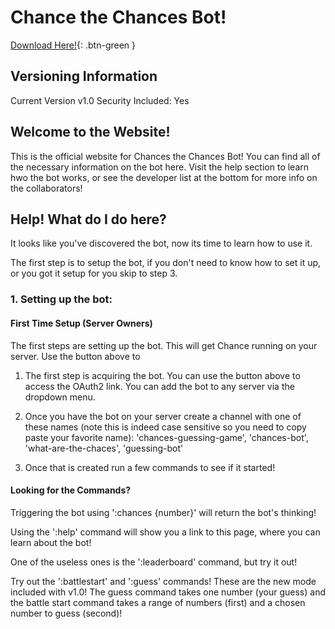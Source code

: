 # Chance the Chances Bot!

[Download Here!](https://discord.com/api/oauth2/authorize?client_id=892217333613993995&permissions=0&scope=bot){: .btn-green }

## Versioning Information

Current Version v1.0
Security Included: Yes

## Welcome to the Website!

This is the official website for Chances the Chances Bot! You can find all of the necessary information on the bot here. Visit the help section to learn hwo the bot works, or see the developer list at the bottom for more info on the collaborators!

## Help! What do I do here?

It looks like you've discovered the bot, now its time to learn how to use it.

The first step is to setup the bot, if you don't need to know how to set it up, or you got it setup for you skip to step 3.

### 1. Setting up the bot:

#### First Time Setup (Server Owners)
The first steps are setting up the bot. This will get Chance running on your server. Use the button above to

1. The first step is acquiring the bot. You can use the button above to access the OAuth2 link. You can add the bot to any server via the dropdown menu.

3. Once you have the bot on your server create a channel with one of these names (note this is indeed case sensitive so you need to copy paste your favorite name): 'chances-guessing-game', 'chances-bot', 'what-are-the-chaces', 'guessing-bot'

4. Once that is created run a few commands to see if it started!

#### Looking for the Commands?

Triggering the bot using ':chances {number}' will return the bot's thinking!

Using the ':help' command will show you a link to this page, where you can learn about the bot! 

One of the useless ones is the ':leaderboard' command, but try it out!

Try out the ':battlestart' and ':guess' commands! These are the new mode included with v1.0! The guess command takes one number (your guess) and the battle start command takes a range of numbers (first) and a chosen number to guess (second)!
